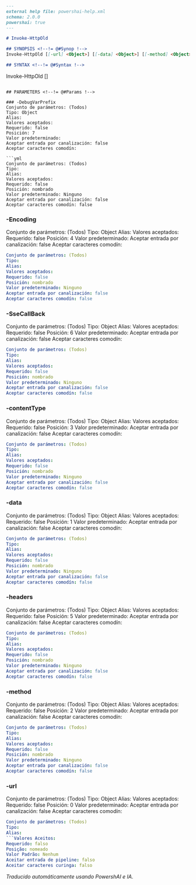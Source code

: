 ﻿```markdown
---
external help file: powershai-help.xml
schema: 2.0.0
powershai: true
---

# Invoke-HttpOld

## SYNOPSIS <!--!= @#Synop !-->
Invoke-HttpOld [[-url] <Object>] [[-data] <Object>] [[-method] <Object>] [[-contentType] <Object>] [[-Encoding] <Object>] [[-headers] <Object>] [[-SseCallBack] <Object>] [[-DebugVarPrefix] <Object>] [<CommonParameters>]

## SYNTAX <!--!= @#Syntax !-->

```
Invoke-HttpOld [<CommonParameters>]
```

## PARAMETERS <!--!= @#Params !-->

### -DebugVarPrefix
Conjunto de parámetros: (Todos)
Tipo: Object
Alias:
Valores aceptados:
Requerido: false
Posición: 7
Valor predeterminado:
Aceptar entrada por canalización: false
Aceptar caracteres comodín:

```yml
Conjunto de parámetros: (Todos)
Tipo: 
Alias: 
Valores aceptados: 
Requerido: false
Posición: nombrado
Valor predeterminado: Ninguno
Aceptar entrada por canalización: false
Aceptar caracteres comodín: false
```

### -Encoding
Conjunto de parámetros: (Todos)
Tipo: Object
Alias:
Valores aceptados:
Requerido: false
Posición: 4
Valor predeterminado:
Aceptar entrada por canalización: false
Aceptar caracteres comodín:

```yml
Conjunto de parámetros: (Todos)
Tipo: 
Alias: 
Valores aceptados: 
Requerido: false
Posición: nombrado
Valor predeterminado: Ninguno
Aceptar entrada por canalización: false
Aceptar caracteres comodín: false
```

### -SseCallBack
Conjunto de parámetros: (Todos)
Tipo: Object
Alias:
Valores aceptados:
Requerido: false
Posición: 6
Valor predeterminado:
Aceptar entrada por canalización: false
Aceptar caracteres comodín:

```yml
Conjunto de parámetros: (Todos)
Tipo: 
Alias: 
Valores aceptados: 
Requerido: false
Posición: nombrado
Valor predeterminado: Ninguno
Aceptar entrada por canalización: false
Aceptar caracteres comodín: false
```

### -contentType
Conjunto de parámetros: (Todos)
Tipo: Object
Alias:
Valores aceptados:
Requerido: false
Posición: 3
Valor predeterminado:
Aceptar entrada por canalización: false
Aceptar caracteres comodín:

```yml
Conjunto de parámetros: (Todos)
Tipo: 
Alias: 
Valores aceptados: 
Requerido: false
Posición: nombrado
Valor predeterminado: Ninguno
Aceptar entrada por canalización: false
Aceptar caracteres comodín: false
```

### -data
Conjunto de parámetros: (Todos)
Tipo: Object
Alias:
Valores aceptados:
Requerido: false
Posición: 1
Valor predeterminado:
Aceptar entrada por canalización: false
Aceptar caracteres comodín:

```yml
Conjunto de parámetros: (Todos)
Tipo: 
Alias: 
Valores aceptados: 
Requerido: false
Posición: nombrado
Valor predeterminado: Ninguno
Aceptar entrada por canalización: false
Aceptar caracteres comodín: false
```

### -headers
Conjunto de parámetros: (Todos)
Tipo: Object
Alias:
Valores aceptados:
Requerido: false
Posición: 5
Valor predeterminado:
Aceptar entrada por canalización: false
Aceptar caracteres comodín:

```yml
Conjunto de parámetros: (Todos)
Tipo: 
Alias: 
Valores aceptados: 
Requerido: false
Posición: nombrado
Valor predeterminado: Ninguno
Aceptar entrada por canalización: false
Aceptar caracteres comodín: false
```

### -method
Conjunto de parámetros: (Todos)
Tipo: Object
Alias:
Valores aceptados:
Requerido: false
Posición: 2
Valor predeterminado:
Aceptar entrada por canalización: false
Aceptar caracteres comodín:

```yml
Conjunto de parámetros: (Todos)
Tipo: 
Alias: 
Valores aceptados: 
Requerido: false
Posición: nombrado
Valor predeterminado: Ninguno
Aceptar entrada por canalización: false
Aceptar caracteres comodín: false
```

### -url
Conjunto de parámetros: (Todos)
Tipo: Object
Alias:
Valores aceptados:
Requerido: false
Posición: 0
Valor predeterminado:
Aceptar entrada por canalización: false
Aceptar caracteres comodín:

```yml
Conjunto de parámetros: (Todos)
Tipo: 
Alias: 
```Valores Aceitos: 
Requerido: falso
Posição: nomeado
Valor Padrão: Nenhum
Aceitar entrada de pipeline: falso
Aceitar caracteres curinga: falso
```


<!--PowershaiAiDocBlockStart-->
_Traducido automáticamente usando PowershAI e IA._
<!--PowershaiAiDocBlockEnd-->

